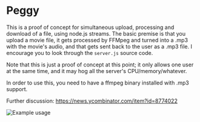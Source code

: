 Peggy
=====

This is a proof of concept for simultaneous upload, processing and download of a file, using node.js streams. The basic premise is that you upload a movie file, it gets processed by FFMpeg and turned into a .mp3 with the movie's audio, and that gets sent back to the user as a .mp3 file. I encourage you to look through the ``server.js`` source code.

Note that this is just a proof of concept at this point; it only allows one user at the same time, and it may hog all the server's CPU/memory/whatever.

In order to use this, you need to have a ffmpeg binary installed with .mp3 support.

Further discussion: https://news.ycombinator.com/item?id=8774022

![Example usage](http://i.imgur.com/0Dcnl3X.png)
